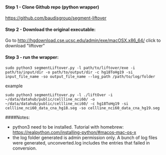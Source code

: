 #### Step 1 - Clone Github repo (python wrapper)

https://github.com/baudisgroup/segment-liftover

#### Step 2 - Download the original executable:

Go to http://hgdownload.cse.ucsc.edu/admin/exe/macOSX.x86_64/
click to download "liftover"

#### Step 3 - run the wrapper:
```
sudo python3 segmentLiftover.py -l path/to/liftover/exe -i path/to/input/dir -o path/to/output/dir -c hg18ToHg19 -si input_file_name -so output_file_name --log_path /path/to/log/folder
```

example
```
sudo python3 segmentLiftover.py -l ./liftOver -i ~/data/datahub/public/cellline_nci60/ -o ~/data/datahub/public/cellline_nci60/ -c hg18ToHg19 -si cellline_nci60_data_cna_hg18.seg -so cellline_nci60_data_cna_hg19.seg
```


####Notes:

- python3 need to be installed. Tutorial with homebrew: https://realpython.com/installing-python/#macos-mac-os-x 
- the log folder generated is admin permission only. A bunch of log files were generated, unconverted.log includes the entries that failed in conversion.
